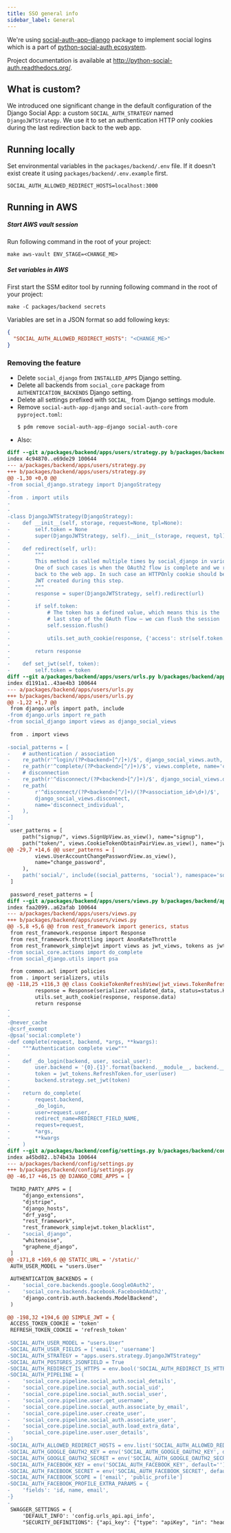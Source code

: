 ```yaml
---
title: SSO general info
sidebar_label: General
---
```


We're using [social-auth-app-django](https://github.com/python-social-auth/social-app-django) package to implement
social logins which is a part of [python-social-auth ecosystem](https://github.com/python-social-auth/social-core).

Project documentation is available at http://python-social-auth.readthedocs.org/.

## What is custom?

We introduced one significant change in the default configuration of the Django Social App:
a custom `SOCIAL_AUTH_STRATEGY` named `DjangoJWTStrategy`.
We use it to set an authentication HTTP only cookies during the last redirection back to the web app.

## Running locally

Set environmental variables in the `packages/backend/.env` file.
If it doesn't exist create it using `packages/backend/.env.example` first.

```
SOCIAL_AUTH_ALLOWED_REDIRECT_HOSTS=localhost:3000
```

## Running in AWS

##### Start AWS vault session

Run following command in the root of your project:

```shell
make aws-vault ENV_STAGE=<CHANGE_ME>
```

##### Set variables in AWS

First start the SSM editor tool by running following command in the root of your project:

```shell
make -C packages/backend secrets
```

Variables are set in a JSON format so add following keys:

```json
{
  "SOCIAL_AUTH_ALLOWED_REDIRECT_HOSTS": "<CHANGE_ME>"
}
```

### Removing the feature

- Delete `social_django` from `INSTALLED_APPS` Django setting.
- Delete all backends from `social_core` package from `AUTHENTICATION_BACKENDS` Django setting.
- Delete all settings prefixed with `SOCIAL_` from Django settings module.
- Remove `social-auth-app-django` and `social-auth-core` from `pyproject.toml`:
    ```
    $ pdm remove social-auth-app-django social-auth-core
    ```
- Also:
```diff
diff --git a/packages/backend/apps/users/strategy.py b/packages/backend/apps/users/strategy.py
index 4c94870..e69de29 100644
--- a/packages/backend/apps/users/strategy.py
+++ b/packages/backend/apps/users/strategy.py
@@ -1,30 +0,0 @@
-from social_django.strategy import DjangoStrategy
-
-from . import utils
-
-
-class DjangoJWTStrategy(DjangoStrategy):
-    def __init__(self, storage, request=None, tpl=None):
-        self.token = None
-        super(DjangoJWTStrategy, self).__init__(storage, request, tpl)
-
-    def redirect(self, url):
-        """
-        This method is called multiple times by social_django in various situations.
-        One of such cases is when the OAuth2 flow is complete and we redirect user
-        back to the web app. In such case an HTTPOnly cookie should be set to a
-        JWT created during this step.
-        """
-        response = super(DjangoJWTStrategy, self).redirect(url)
-
-        if self.token:
-            # The token has a defined value, which means this is the
-            # last step of the OAuth flow – we can flush the session
-            self.session.flush()
-
-            utils.set_auth_cookie(response, {'access': str(self.token.access_token), 'refresh': str(self.token)})
-
-        return response
-
-    def set_jwt(self, token):
-        self.token = token
diff --git a/packages/backend/apps/users/urls.py b/packages/backend/apps/users/urls.py
index d1191a1..43ae4b3 100644
--- a/packages/backend/apps/users/urls.py
+++ b/packages/backend/apps/users/urls.py
@@ -1,22 +1,7 @@
 from django.urls import path, include
-from django.urls import re_path
-from social_django import views as django_social_views
 
 from . import views
 
-social_patterns = [
-    # authentication / association
-    re_path(r'^login/(?P<backend>[^/]+)/$', django_social_views.auth, name='begin'),
-    re_path(r'^complete/(?P<backend>[^/]+)/$', views.complete, name='complete'),
-    # disconnection
-    re_path(r'^disconnect/(?P<backend>[^/]+)/$', django_social_views.disconnect, name='disconnect'),
-    re_path(
-        r'^disconnect/(?P<backend>[^/]+)/(?P<association_id>\d+)/$',
-        django_social_views.disconnect,
-        name='disconnect_individual',
-    ),
-]
-
 user_patterns = [
     path("signup/", views.SignUpView.as_view(), name="signup"),
     path("token/", views.CookieTokenObtainPairView.as_view(), name="jwt_token"),
@@ -29,7 +14,6 @@ user_patterns = [
         views.UserAccountChangePasswordView.as_view(),
         name="change_password",
     ),
-    path('social/', include((social_patterns, 'social'), namespace='social')),
 ]
 
 password_reset_patterns = [
diff --git a/packages/backend/apps/users/views.py b/packages/backend/apps/users/views.py
index faa2099..a62afab 100644
--- a/packages/backend/apps/users/views.py
+++ b/packages/backend/apps/users/views.py
@@ -5,8 +5,6 @@ from rest_framework import generics, status
 from rest_framework.response import Response
 from rest_framework.throttling import AnonRateThrottle
 from rest_framework_simplejwt import views as jwt_views, tokens as jwt_tokens
-from social_core.actions import do_complete
-from social_django.utils import psa
 
 from common.acl import policies
 from . import serializers, utils
@@ -118,25 +116,3 @@ class CookieTokenRefreshView(jwt_views.TokenRefreshView):
         response = Response(serializer.validated_data, status=status.HTTP_200_OK)
         utils.set_auth_cookie(response, response.data)
         return response
-
-
-@never_cache
-@csrf_exempt
-@psa('social:complete')
-def complete(request, backend, *args, **kwargs):
-    """Authentication complete view"""
-
-    def _do_login(backend, user, social_user):
-        user.backend = '{0}.{1}'.format(backend.__module__, backend.__class__.__name__)
-        token = jwt_tokens.RefreshToken.for_user(user)
-        backend.strategy.set_jwt(token)
-
-    return do_complete(
-        request.backend,
-        _do_login,
-        user=request.user,
-        redirect_name=REDIRECT_FIELD_NAME,
-        request=request,
-        *args,
-        **kwargs
-    )
diff --git a/packages/backend/config/settings.py b/packages/backend/config/settings.py
index a45bd82..b74b43a 100644
--- a/packages/backend/config/settings.py
+++ b/packages/backend/config/settings.py
@@ -46,17 +46,15 @@ DJANGO_CORE_APPS = [
 
 THIRD_PARTY_APPS = [
     "django_extensions",
     "djstripe",
     "django_hosts",
     "drf_yasg",
     "rest_framework",
     "rest_framework_simplejwt.token_blacklist",
-    "social_django",
     "whitenoise",
     "graphene_django",
 ]
@@ -171,8 +169,6 @@ STATIC_URL = '/static/'
 AUTH_USER_MODEL = "users.User"
 
 AUTHENTICATION_BACKENDS = (
-    'social_core.backends.google.GoogleOAuth2',
-    'social_core.backends.facebook.FacebookOAuth2',
     'django.contrib.auth.backends.ModelBackend',
 )
 
@@ -198,32 +194,6 @@ SIMPLE_JWT = {
 ACCESS_TOKEN_COOKIE = 'token'
 REFRESH_TOKEN_COOKIE = 'refresh_token'
 
-SOCIAL_AUTH_USER_MODEL = "users.User"
-SOCIAL_AUTH_USER_FIELDS = ['email', 'username']
-SOCIAL_AUTH_STRATEGY = "apps.users.strategy.DjangoJWTStrategy"
-SOCIAL_AUTH_POSTGRES_JSONFIELD = True
-SOCIAL_AUTH_REDIRECT_IS_HTTPS = env.bool('SOCIAL_AUTH_REDIRECT_IS_HTTPS', default=True)
-SOCIAL_AUTH_PIPELINE = (
-    'social_core.pipeline.social_auth.social_details',
-    'social_core.pipeline.social_auth.social_uid',
-    'social_core.pipeline.social_auth.social_user',
-    'social_core.pipeline.user.get_username',
-    'social_core.pipeline.social_auth.associate_by_email',
-    'social_core.pipeline.user.create_user',
-    'social_core.pipeline.social_auth.associate_user',
-    'social_core.pipeline.social_auth.load_extra_data',
-    'social_core.pipeline.user.user_details',
-)
-SOCIAL_AUTH_ALLOWED_REDIRECT_HOSTS = env.list('SOCIAL_AUTH_ALLOWED_REDIRECT_HOSTS', default=[])
-SOCIAL_AUTH_GOOGLE_OAUTH2_KEY = env('SOCIAL_AUTH_GOOGLE_OAUTH2_KEY', default='')
-SOCIAL_AUTH_GOOGLE_OAUTH2_SECRET = env('SOCIAL_AUTH_GOOGLE_OAUTH2_SECRET', default='')
-SOCIAL_AUTH_FACEBOOK_KEY = env('SOCIAL_AUTH_FACEBOOK_KEY', default='')
-SOCIAL_AUTH_FACEBOOK_SECRET = env('SOCIAL_AUTH_FACEBOOK_SECRET', default='')
-SOCIAL_AUTH_FACEBOOK_SCOPE = ['email', 'public_profile']
-SOCIAL_AUTH_FACEBOOK_PROFILE_EXTRA_PARAMS = {
-    'fields': 'id, name, email',
-}
-
 SWAGGER_SETTINGS = {
     'DEFAULT_INFO': 'config.urls_api.api_info',
     "SECURITY_DEFINITIONS": {"api_key": {"type": "apiKey", "in": "header", "name": "Authorization"}},

```
